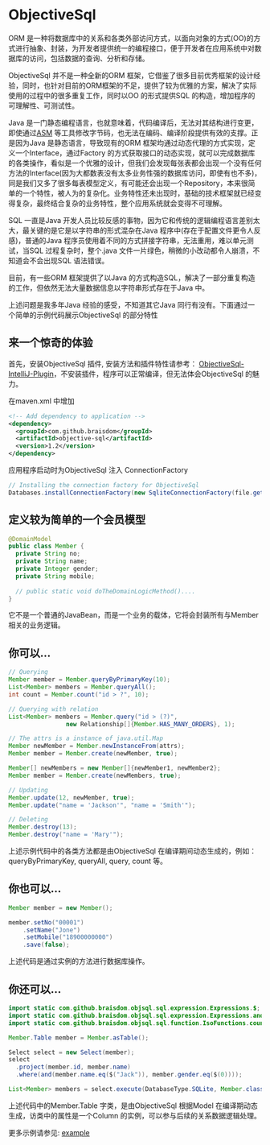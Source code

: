

# ObjectiveSql

ORM 是一种将数据库中的关系和各类外部访问方式，以面向对象的方式(OO)的方式进行抽象、封装，为开发者提供统一的编程接口，便于开发者在应用系统中对数据库的访问，包括数据的查询、分析和存储。

ObjectiveSql 并不是一种全新的ORM 框架，它借鉴了很多目前优秀框架的设计经验，同时，也针对目前的ORM框架的不足，提供了较为优雅的方案，解决了实际使用的过程中的很多重复工作，同时以OO 的形式提供SQL 的构造，增加程序的可理解性、可测试性。

Java 是一门静态编程语言，也就意味着，代码编译后，无法对其结构进行变更，即使通过[ASM](https://asm.ow2.io/) 等工具修改字节码，也无法在编码、编译阶段提供有效的支撑。正是因为Java 是静态语言，导致现有的ORM 框架均通过动态代理的方式实现，定义一个Interface，通过Factory 的方式获取接口的动态实现，就可以完成数据库的各类操作，看似是一个优雅的设计，但我们会发现每张表都会出现一个没有任何方法的Interface(因为大都数表没有太多业务性强的数据库访问，即使有也不多)，同是我们又多了很多每表模型定义，有可能还会出现一个Repository，本来很简单的一个特性，被人为的复杂化。业务特性还未出现时，基础的技术框架就已经变得复杂，最终结合复杂的业务特性，整个应用系统就会变得不可理解。

SQL 一直是Java 开发人员比较反感的事物，因为它和传统的逻辑编程语言差别太大，最关键的是它是以字符串的形式混杂在Java 程序中(存在于配置文件更令人反感)，普通的Java 程序员使用着不同的方式拼接字符串，无法重用，难以单元测试，当SQL 过程复杂时，整个.java 文件一片绿色，稍微的小改动都令人崩溃，不知道会不会出现SQL 语法错误。

目前，有一些ORM 框架提供了以Java 的方式构造SQL，解决了一部分重复构造的工作，但依然无法大量数据信息以字符串形式存在于Java 中。

上述问题是我多年Java 经验的感受，不知道其它Java 同行有没有。下面通过一个简单的示例代码展示ObjectiveSql 的部分特性

## 来一个惊奇的体验

首先，安装ObjectiveSql 插件, 安装方法和插件特性请参考： [ObjectiveSql-IntelliJ-Plugin](https://github.com/braisdom/ObjectiveSql-IntelliJ-Plugin)，不安装插件，程序可以正常编译，但无法体会ObjectiveSql 的魅力。

在maven.xml 中增加

```xml
<!-- Add dependency to application -->
<dependency>
  <groupId>com.github.braisdom</groupId>
  <artifactId>objective-sql</artifactId>
  <version>1.2</version>
</dependency>
```

应用程序启动时为ObjectiveSql 注入 ConnectionFactory


```java
// Installing the connection factory for ObjectiveSql
Databases.installConnectionFactory(new SqliteConnectionFactory(file.getPath()));

```

## 定义较为简单的一个会员模型

```java
@DomainModel
public class Member {
  private String no;
  private String name;
  private Integer gender;
  private String mobile;
  
  // public static void doTheDomainLogicMethod()....
}
```

它不是一个普通的JavaBean，而是一个业务的载体，它将会封装所有与Member 相关的业务逻辑。

## 你可以...

```java
// Querying
Member member = Member.queryByPrimaryKey(10);
List<Member> members = Member.queryAll();
int count = Member.count("id > ?", 10);

// Querying with relation
List<Member> members = Member.query("id > (?)",
                new Relationship[]{Member.HAS_MANY_ORDERS}, 1);

// The attrs is a instance of java.util.Map
Member newMember = Member.newInstanceFrom(attrs);
Member member = Member.create(newMember, true);

Member[] newMembers = new Member[]{newMember1, newMember2};
Member member = Member.create(newMembers, true); 

// Updating
Member.update(12, newMember, true);
Member.update("name = 'Jackson'", "name = 'Smith'");

// Deleting
Member.destroy(13);
Member.destroy("name = 'Mary'");

```

上述示例代码中的各类方法都是由ObjectiveSql 在编译期间动态生成的，例如：queryByPrimaryKey, queryAll, query, count 等。

## 你也可以...

```java
Member member = new Member();

member.setNo("00001")
  	.setName("Jone")
  	.setMobile("18900000000")
  	.save(false);
```

上述代码是通过实例的方法进行数据库操作。

## 你还可以...

```java
import static com.github.braisdom.objsql.sql.expression.Expressions.$;
import static com.github.braisdom.objsql.sql.expression.Expressions.and;
import static com.github.braisdom.objsql.sql.function.IsoFunctions.count;

Member.Table member = Member.asTable();

Select select = new Select(member);
select
  .project(member.id, member.name)
  .where(and(member.name.eq($("Jack")), member.gender.eq($(0))));

List<Member> members = select.execute(DatabaseType.SQLite, Member.class);

```

上述代码中的Member.Table 字类，是由ObjectiveSql 根据Model 在编译期动态生成，访类中的属性是一个Column 的实例，可以参与后续的关系数据逻辑处理。

更多示例请参见: [example](https://github.com/braisdom/ObjectiveSql/tree/master/example/src/main/java/com/github/braisdom/objsql/example)

